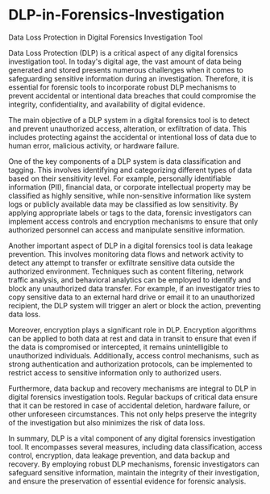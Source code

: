 # DLP-in-Forensics-Investigation
Data Loss Protection in Digital Forensics Investigation Tool

Data Loss Protection (DLP) is a critical aspect of any digital forensics investigation tool. In today's digital age, the vast amount of data being generated and stored presents numerous challenges when it comes to safeguarding sensitive information during an investigation. Therefore, it is essential for forensic tools to incorporate robust DLP mechanisms to prevent accidental or intentional data breaches that could compromise the integrity, confidentiality, and availability of digital evidence.

The main objective of a DLP system in a digital forensics tool is to detect and prevent unauthorized access, alteration, or exfiltration of data. This includes protecting against the accidental or intentional loss of data due to human error, malicious activity, or hardware failure. 

One of the key components of a DLP system is data classification and tagging. This involves identifying and categorizing different types of data based on their sensitivity level. For example, personally identifiable information (PII), financial data, or corporate intellectual property may be classified as highly sensitive, while non-sensitive information like system logs or publicly available data may be classified as low sensitivity. By applying appropriate labels or tags to the data, forensic investigators can implement access controls and encryption mechanisms to ensure that only authorized personnel can access and manipulate sensitive information.

Another important aspect of DLP in a digital forensics tool is data leakage prevention. This involves monitoring data flows and network activity to detect any attempt to transfer or exfiltrate sensitive data outside the authorized environment. Techniques such as content filtering, network traffic analysis, and behavioral analytics can be employed to identify and block any unauthorized data transfer. For example, if an investigator tries to copy sensitive data to an external hard drive or email it to an unauthorized recipient, the DLP system will trigger an alert or block the action, preventing data loss.

Moreover, encryption plays a significant role in DLP. Encryption algorithms can be applied to both data at rest and data in transit to ensure that even if the data is compromised or intercepted, it remains unintelligible to unauthorized individuals. Additionally, access control mechanisms, such as strong authentication and authorization protocols, can be implemented to restrict access to sensitive information only to authorized users.

Furthermore, data backup and recovery mechanisms are integral to DLP in digital forensics investigation tools. Regular backups of critical data ensure that it can be restored in case of accidental deletion, hardware failure, or other unforeseen circumstances. This not only helps preserve the integrity of the investigation but also minimizes the risk of data loss.

In summary, DLP is a vital component of any digital forensics investigation tool. It encompasses several measures, including data classification, access control, encryption, data leakage prevention, and data backup and recovery. By employing robust DLP mechanisms, forensic investigators can safeguard sensitive information, maintain the integrity of their investigation, and ensure the preservation of essential evidence for forensic analysis.
